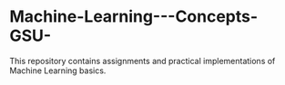 # Machine-Learning---Concepts-GSU-
This repository contains assignments and practical implementations of Machine Learning basics.
